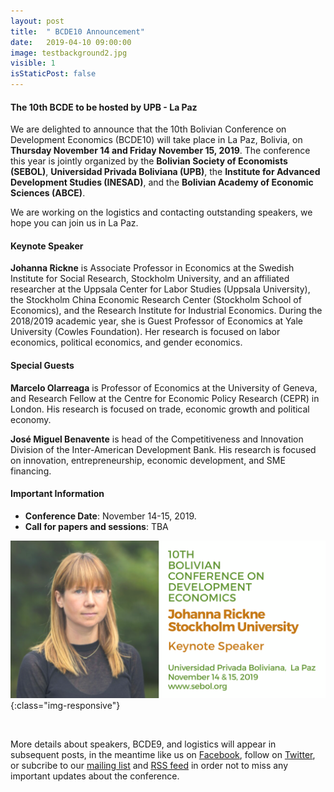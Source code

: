 ```yaml
---
layout: post
title:  " BCDE10 Announcement"
date:   2019-04-10 09:00:00
image: testbackground2.jpg
visible: 1
isStaticPost: false
---
```


#### The 10th BCDE to be hosted by UPB - La Paz

We are delighted to announce that the 10th Bolivian Conference on Development Economics (BCDE10) will take place in La Paz, Bolivia, on **Thursday November 14 and Friday November 15, 2019**. The conference this year is jointly organized by the **Bolivian Society of Economists (SEBOL)**, **Universidad Privada Boliviana (UPB)**, the **Institute for Advanced Development Studies (INESAD)**, and the **Bolivian Academy of Economic Sciences (ABCE)**.

We are working on the logistics and contacting outstanding speakers, we hope you can join us in La Paz.

#### Keynote Speaker

**Johanna Rickne**  is Associate Professor in Economics at the Swedish Institute for Social Research, Stockholm University, and an affiliated researcher at the Uppsala Center for Labor Studies (Uppsala University), the Stockholm China Economic Research Center (Stockholm School of Economics), and the Research Institute for Industrial Economics. During the 2018/2019 academic year, she is Guest Professor of Economics at Yale University (Cowles Foundation). Her research is focused on labor economics, political economics, and gender economics.

#### Special Guests

**Marcelo Olarreaga** is Professor of Economics at the University of Geneva, and Research Fellow at the Centre for Economic Policy Research (CEPR) in London. His research is focused on trade, economic growth and political economy.

**José Miguel Benavente**  is head of the Competitiveness and Innovation Division of the Inter-American Development Bank. His research is focused on innovation, entrepreneurship, economic development, and SME financing.

#### Important Information

<!-- * **Attendance**: we're expecting over 200 attendees. -->
* **Conference Date**: November 14-15, 2019.
* **Call for papers and sessions**: TBA


![image-title-here](/img/posts/johanna.png){:class="img-responsive"}


<br>

More details about speakers, BCDE9, and logistics will appear in subsequent posts, in the meantime like us on [Facebook](https://www.facebook.com/Sociedad-de-Economistas-de-Bolivia-379788332035459/), follow on [Twitter](https://twitter.com/intent/user?screen_name=SEBOLBolivia), or subcribe to our [mailing list](https://mc.us15.list-manage.com/subscribe/post?u=32ecc95787a5980a33901b562&amp;id=cc247ac02b) and [RSS feed](http://www.bcde8.org/feed.xml) in order not to miss any important updates about the conference.
